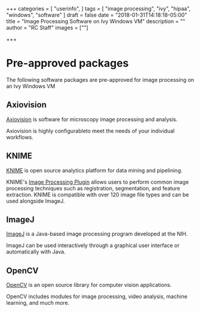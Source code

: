 +++
categories = [
  "userinfo",
]
tags = [
  "image processing",
  "ivy",
  "hipaa",
  "windows",
  "software"
]
draft = false
date = "2018-01-31T14:18:18-05:00"
title = "Image Processing Software on Ivy Windows VM"
description = ""
author = "RC Staff"
images = [""]

+++

# Pre-approved packages

The following software packages are pre-approved for image processing on an Ivy Windows VM

## Axiovision

[Axiovision](https://www.micro-shop.zeiss.com/en/us/system/software-axiovision+software-products/1007/) is software for microscopy image processing and analysis.

Axiovision is highly configurableto meet the needs of your individual workflows.

## KNIME

[KNIME](https://www.knime.com/) is open source analytics platform for data mining and pipelining. 

KNIME's [Image Processing Plugin](https://www.knime.com/community/image-processing) allows users to perform common image
processing techniques such as registration, segmentation, and feature extraction. KNIME is compatible with over 120 image file types and can be used alongside ImageJ.

## ImageJ

[ImageJ](https://imagej.net/) is a Java-based image processing program developed at the NIH. 

ImageJ can be used interactively through a graphical user interface or automatically with Java.

## OpenCV

[OpenCV](https://opencv.org/) is an open source library for computer vision applications.

OpenCV includes modules for image processing, video analysis, machine learning, and much more.
